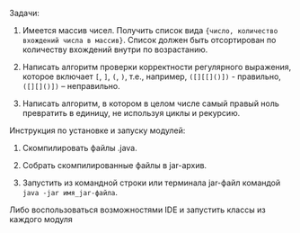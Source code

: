 Задачи:

1. Имеется массив чисел. Получить список вида `{число, количество вхождений числа в массив}`. 
Список должен быть отсортирован по количеству вхождений внутри по возрастанию.

2. Написать алгоритм проверки корректности регулярного выражения, которое включает 
`[`, `]`, `(`, `)`, 
т.е., например, `([][[]()])` - правильно, `([][]()])` – неправильно.

3. Написать алгоритм, в котором в целом числе самый правый ноль превратить в единицу, 
не используя циклы и рекурсию.

Инструкция по установке и запуску модулей:

1. Скомпилировать файлы .java.

2. Собрать скомпилированные файлы в jar-архив.

3. Запустить из командной строки или терминала jar-файл командой `java -jar имя_jar-файла`.

Либо воспользоваться возможностями IDE и запустить классы из каждого модуля
